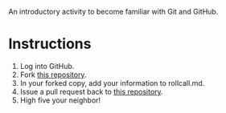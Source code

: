 An introductory activity to become familiar with Git and GitHub.

Instructions
============

1. Log into GitHub.
2. Fork [this repository](https://github.com/emmet0r/csc426sandbox/).
3. In your forked copy, add your information to rollcall.md.
4. Issue a pull request back to [this repository](https://github.com/emmet0r/csc426sandbox/).
5. High five your neighbor!
